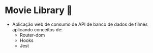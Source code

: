 # Movie Library &#127909;

- Aplicação web de consumo de API de banco de dados de filmes aplicando conceitos de:
  - Router-dom
  - Hooks
  - Jest
